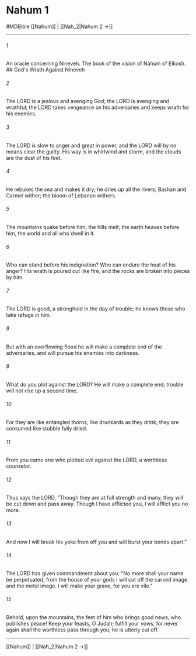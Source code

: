 # Nahum 1
#MDBible
[[Nahum]] | [[Nah_2|Nahum 2 →]]

***

###### 1 
An oracle concerning Nineveh. The book of the vision of Nahum of Elkosh. ## God's Wrath Against Nineveh 

###### 2 
The LORD is a jealous and avenging God; the LORD is avenging and wrathful; the LORD takes vengeance on his adversaries and keeps wrath for his enemies. 

###### 3 
The LORD is slow to anger and great in power, and the LORD will by no means clear the guilty. His way is in whirlwind and storm, and the clouds are the dust of his feet. 

###### 4 
He rebukes the sea and makes it dry; he dries up all the rivers; Bashan and Carmel wither; the bloom of Lebanon withers. 

###### 5 
The mountains quake before him; the hills melt; the earth heaves before him, the world and all who dwell in it. 

###### 6 
Who can stand before his indignation? Who can endure the heat of his anger? His wrath is poured out like fire, and the rocks are broken into pieces by him. 

###### 7 
The LORD is good, a stronghold in the day of trouble; he knows those who take refuge in him. 

###### 8 
But with an overflowing flood he will make a complete end of the adversaries, and will pursue his enemies into darkness. 

###### 9 
What do you plot against the LORD? He will make a complete end; trouble will not rise up a second time. 

###### 10 
For they are like entangled thorns, like drunkards as they drink; they are consumed like stubble fully dried. 

###### 11 
From you came one who plotted evil against the LORD, a worthless counselor. 

###### 12 
Thus says the LORD, "Though they are at full strength and many, they will be cut down and pass away. Though I have afflicted you, I will afflict you no more. 

###### 13 
And now I will break his yoke from off you and will burst your bonds apart." 

###### 14 
The LORD has given commandment about you: "No more shall your name be perpetuated; from the house of your gods I will cut off the carved image and the metal image. I will make your grave, for you are vile." 

###### 15 
Behold, upon the mountains, the feet of him who brings good news, who publishes peace! Keep your feasts, O Judah; fulfill your vows, for never again shall the worthless pass through you; he is utterly cut off. 

***

[[Nahum]] | [[Nah_2|Nahum 2 →]]
